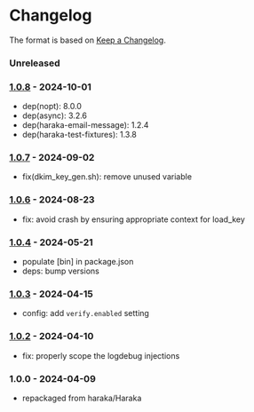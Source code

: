 # Changelog

The format is based on [Keep a Changelog](https://keepachangelog.com/).

### Unreleased

### [1.0.8] - 2024-10-01

- dep(nopt): 8.0.0
- dep(async): 3.2.6
- dep(haraka-email-message): 1.2.4
- dep(haraka-test-fixtures): 1.3.8 

### [1.0.7] - 2024-09-02

- fix(dkim_key_gen.sh): remove unused variable

### [1.0.6] - 2024-08-23

- fix: avoid crash by ensuring appropriate context for load_key

### [1.0.4] - 2024-05-21

- populate [bin] in package.json
- deps: bump versions

### [1.0.3] - 2024-04-15

- config: add `verify.enabled` setting

### [1.0.2] - 2024-04-10

- fix: properly scope the logdebug injections

### 1.0.0 - 2024-04-09

- repackaged from haraka/Haraka

[1.0.0]: https://github.com/haraka/haraka-plugin-dkim/releases/tag/v1.0.0
[1.0.2]: https://github.com/haraka/haraka-plugin-dkim/releases/tag/v1.0.2
[1.0.3]: https://github.com/haraka/haraka-plugin-dkim/releases/tag/v1.0.3
[1.0.4]: https://github.com/haraka/haraka-plugin-dkim/releases/tag/v1.0.4
[1.0.5]: https://github.com/haraka/haraka-plugin-dkim/releases/tag/v1.0.5
[1.0.6]: https://github.com/haraka/haraka-plugin-dkim/releases/tag/v1.0.6
[1.0.7]: https://github.com/haraka/haraka-plugin-dkim/releases/tag/v1.0.7
[1.0.8]: https://github.com/haraka/haraka-plugin-dkim/releases/tag/v1.0.8
